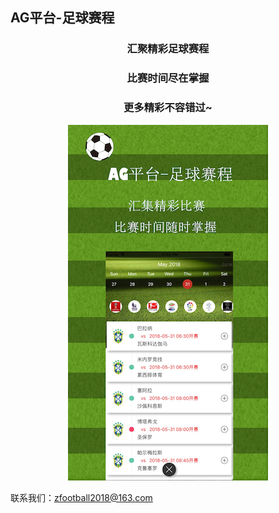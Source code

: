 ## AG平台-足球赛程

<center>
  
### 汇聚精彩足球赛程
### 比赛时间尽在掌握
### 更多精彩不容错过~

</center>
<center><img src="./iPhone.png"></center>


联系我们：zfootball2018@163.com
